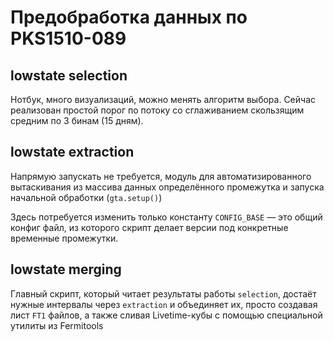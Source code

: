 # Предобработка данных по PKS1510-089

## lowstate selection

Нотбук, много визуализаций, можно менять алгоритм выбора. Сейчас реализован простой порог по потоку со сглаживанием скользящим средним по 3 бинам (15 дням).

## lowstate extraction

Напрямую запускать не требуется, модуль для автоматизированного вытаскивания из массива данных определённого промежутка и запуска начальной обработки (`gta.setup()`)

Здесь потребуется изменить только константу `CONFIG_BASE` — это общий конфиг файл, из которого скрипт делает версии под конкретные временные промежутки.

## lowstate merging

Главный скрипт, который читает результаты работы `selection`, достаёт нужные интервалы через `extraction` и объединяет их, просто создавая лист `FT1` файлов, а также сливая Livetime-кубы с помощью специальной утилиты из Fermitools